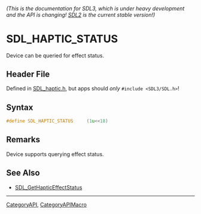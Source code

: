 ###### (This is the documentation for SDL3, which is under heavy development and the API is changing! [SDL2](https://wiki.libsdl.org/SDL2/) is the current stable version!)
# SDL_HAPTIC_STATUS

Device can be queried for effect status.

## Header File

Defined in [SDL_haptic.h](https://github.com/libsdl-org/SDL/blob/main/include/SDL3/SDL_haptic.h), but apps should _only_ `#include <SDL3/SDL.h>`!

## Syntax

```c
#define SDL_HAPTIC_STATUS     (1u<<18)
```

## Remarks

Device supports querying effect status.

## See Also

* [SDL_GetHapticEffectStatus](SDL_GetHapticEffectStatus)

----
[CategoryAPI](CategoryAPI), [CategoryAPIMacro](CategoryAPIMacro)

